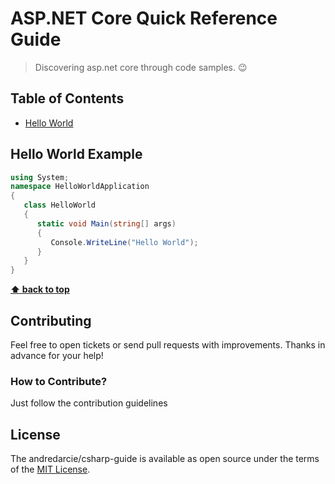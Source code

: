# ASP.NET Core Quick Reference Guide

> Discovering asp.net core through code samples. 😉

## Table of Contents
* [Hello World](#hello-world-example)


## Hello World Example

```csharp
using System;
namespace HelloWorldApplication
{
   class HelloWorld
   {
      static void Main(string[] args)
      {
         Console.WriteLine("Hello World");
      }
   }
}
```
**[⬆ back to top](#table-of-contents)**

## Contributing

Feel free to open tickets or send pull requests with improvements. Thanks in
advance for your help!

### How to Contribute?

Just follow the contribution guidelines

## License

The andredarcie/csharp-guide is available as open source under the terms of the [MIT License](http://opensource.org/licenses/MIT).
